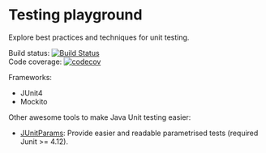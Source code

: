 # Testing playground
Explore best practices and techniques for unit testing.  

Build status: [![Build Status](https://travis-ci.org/playground-codes/test-test-test.svg?branch=master)](https://travis-ci.org/playground-codes/test-test-test)  
Code coverage: [![codecov](https://codecov.io/gh/playground-codes/test-test-test/branch/master/graph/badge.svg)](https://codecov.io/gh/playground-codes/test-test-test)  

Frameworks:
* JUnit4
* Mockito

Other awesome tools to make Java Unit testing easier:
* [JUnitParams](https://github.com/Pragmatists/JUnitParams): Provide easier and readable parametrised tests (required Junit >= 4.12). 